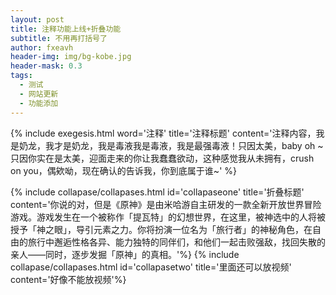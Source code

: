 ```yaml
---
layout: post
title: 注释功能上线+折叠功能
subtitle: 不用再打括号了
author: fxeavh
header-img: img/bg-kobe.jpg
header-mask: 0.3
tags:
  - 测试
  - 网站更新
  - 功能添加
---
```

{% include exegesis.html word='注释' title='注释标题' content='注释内容，我是奶龙，我才是奶龙，我是毒液我是毒液，我是最强毒液！只因太美，baby oh ~只因你实在是太美，迎面走来的你让我蠢蠢欲动，这种感觉我从未拥有，crush on you，偶欸呦，现在确认的告诉我，你到底属于谁~' %}

<div class="panel-group" id="accordion">
  {% include collapase/collapases.html id='collapaseone' title='折叠标题' content='你说的对，但是《原神》是由米哈游自主研发的一款全新开放世界冒险游戏。游戏发生在一个被称作「提瓦特」的幻想世界，在这里，被神选中的人将被授予「神之眼」，导引元素之力。你将扮演一位名为「旅行者」的神秘角色，在自由的旅行中邂逅性格各异、能力独特的同伴们，和他们一起击败强敌，找回失散的亲人——同时，逐步发掘「原神」的真相。'%}
  {% include collapase/collapases.html id='collapasetwo' title='里面还可以放视频' content='好像不能放视频'%}
</div>
